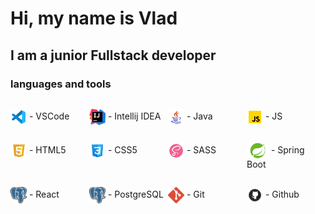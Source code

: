 

# Hi, my name is Vlad

## I am a junior Fullstack developer

### languages and tools

<div style="display: flex; align-items: start-flex">
<p style="width:150px;"><img alt="VSC" height="26px" width="26px" style="vertical-align: middle;" src="icons8-visual-studio-code-2019-48.png"  /> - VSCode</p>
<p style="width:150px;"><img alt="IDEA" height="26px" width="26px" style="vertical-align: middle;" src="pngegg.png"  /> - Intellij IDEA</p>
<p style="width:150px;"><img alt="Java" height="26px" width="26px" style="vertical-align: middle;" src="icons8-логотип-java-coffee-cup-48.png"  /> - Java</p>
<p style="width:150px;"><img alt="JS" height="26px" width="26px" style="vertical-align: middle;" src="icons8-javascript-48.png"  /> - JS</p>
</div>
<div style="display: flex; align-items: start-flex">
<p style="width:150px;"><img alt="HTML5" height="26px" width="26px" style="vertical-align: middle;" src="icons8-html-5-48.png"  /> - HTML5</p>
<p style="width:150px;"><img alt="CSS3" height="26px" width="26px" style="vertical-align: middle;" src="icons8-css3-48.png"  /> - CSS5</p>
<p style="width:150px;"><img alt="SASS" height="26px" width="26px" style="vertical-align: middle;" src="icons8-sass-avatar-48.png"  /> - SASS</p>
<p style="width:150px;"><img alt="Spring" height="26px" width="35px" style="vertical-align: middle;" src="pngegg (1).png"  /> - Spring Boot</p>
</div>
<div style="display: flex; align-items: start-flex">
<p style="width:150px;"><img alt="React.png" height="26px" width="26px" style="vertical-align: middle;" src="pngegg (2).png"  /> - React</p>
<p style="width:150px;"><img alt="Spring" height="26px" width="26px" style="vertical-align: middle;" src="pngegg (2).png"  /> - PostgreSQL</p>
<p style="width:150px;"><img alt="Spring" height="26px" width="26px" style="vertical-align: middle;" src="Git.png"  /> - Git</p>
<p style="width:150px;"><img alt="Spring" height="26px" width="26px" style="vertical-align: middle;" src="Github.png"  /> - Github</p>
</div>







